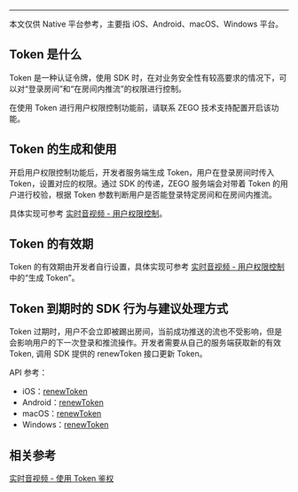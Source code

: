 <Title>什么是 Token？如何生成 Token？如何使用 Token？</Title>



- - -

<Note title="说明">



本文仅供 Native 平台参考，主要指 iOS、Android、macOS、Windows 平台。

</Note>







## Token 是什么

Token 是一种认证令牌，使用 SDK 时，在对业务安全性有较高要求的情况下，可以对“登录房间”和“在房间内推流”的权限进行控制。

<Warning title="注意">



在使用 Token 进行用户权限控制功能前，请联系 ZEGO 技术支持配置开启该功能。

</Warning>






## Token 的生成和使用

开启用户权限控制功能后，开发者服务端生成 Token，用户在登录房间时传入 Token，设置对应的权限。通过 SDK 的传递，ZEGO 服务端会对带着 Token 的用户进行校验，根据 Token 参数判断用户是否能登录特定房间和在房间内推流。

具体实现可参考 [实时音视频 - 用户权限控制](/real-time-video-ios-oc/communication/using-token-authentication)。


## Token 的有效期

Token 的有效期由开发者自行设置，具体实现可参考 [实时音视频 - 用户权限控制](/real-time-video-ios-oc/communication/using-token-authentication) 中的“生成 Token”。 


## Token 到期时的 SDK 行为与建议处理方式

Token 过期时，用户不会立即被踢出房间，当前成功推送的流也不受影响，但是会影响用户的下一次登录和推流操作。开发者需要从自己的服务端获取新的有效 Token, 调用 SDK 提供的 renewToken 接口更新 Token。


API 参考：

- iOS：[renewToken](https://doc-zh.zego.im/article/api?doc=Express_Video_SDK_API~ObjectiveC_ios~class~zego-express-engine&jumpType=route#renew-token-room-id)
- Android：[renewToken](https://doc-zh.zego.im/article/api?doc=Express_Video_SDK_API~Java_android~class~im-zego-zegoexpress-zego-express-engine#renew-token)
- macOS：[renewToken](https://doc-zh.zego.im/article/api?doc=Express_Video_SDK_API~ObjectiveC_macos~class~zego-express-engine&jumpType=route#renew-token-room-id)
- Windows：[renewToken](https://doc-zh.zego.im/article/api?doc=Express_Video_SDK_API~CPP_windows~class~zego-express-i-zego-express-engine&jumpType=route#renew-token)


## 相关参考

[实时音视频 - 使用 Token 鉴权](/real-time-video-ios-oc/communication/using-token-authentication)
